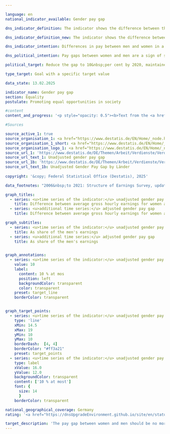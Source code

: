 ```yaml
---

language: en        
national_indicator_available: Gender pay gap        

dns_indicator_definition: The indicator shows the difference between the average gross hourly earnings of women and men expressed as a percentage of the average gross hourly earnings of men.        

dns_indicator_definition_new: The indicator shows the difference between the average gross hourly earnings of women and men as a proportion of the average gross hourly earnings of men.        

dns_indicator_intention: Differences in pay between men and women in a modern business-oriented society are a sign of social inequality. A narrowing of pay disparities indicates progress on the road to equality. The Federal Government is therefore pursuing the goal of reducing the pay gap to 10&nbsp;% by 2020&nbsp;and to maintain the value until 2030.        

dns_political_intention: Pay gaps between women and men are a sign of social inequality in modern labour societies. The reduction in wage differences is an indicator of progress towards equality.        

political_target: Reduce the gap to 10&nbsp;per cent by 2020, maintained until<br>2030        

type_target: Goal with a specific target value        

data_state: 13.02.2025        

indicator_name: Gender pay gap        
section: Equality        
postulate: Promoting equal opportunities in society        

#content         
content_and_progress: '<p style="opacity: 0.5"><b>Text from the <a href="https://dns-indikatoren.de/assets/Publikationen/Indikatorenberichte/2022.pdf">Indicator Report 2022&nbsp;</a></b><br><br>This indicator reflects the unadjusted gender pay gap (<abbr title="Gender pay gap" tabindex="0">GPG</abbr>), representing solely the ratio of average gross hourly earnings between women and men. The unadjusted <abbr title="Gender pay gap" tabindex="0">GPG</abbr> therefore also captures wage differences that arise from factors such as differences in occupations, sectors of employment, qualifications, or employment histories between women and men.<br><br>Until 2021, the indicator was based on the four-yearly Earnings Structure Survey. Since 2022, the annual Earnings Survey has served as the data source. This is conducted by the statistical offices of the Länder as a representative sample survey with mandatory reporting in up to 58,000&nbsp;establishments. Based on this data, results are disaggregated by age, educational attainment, skill level, occupation, collective bargaining coverage, company size, and economic sector. These disaggregations also form the basis for the calculation of the adjusted gender pay gap. For both the adjusted and unadjusted <abbr title="Gender pay gap" tabindex="0">GPG</abbr>, the <abbr title="European Union" tabindex="0">EU</abbr> definition applies, which excludes employees in agriculture and forestry, fishing, public administration, defence, social security, and in micro-enterprises.<br><br>Between 2020&nbsp;and 2023, women earned on average 18% less per hour than men. In 2024, this gap decreased to 16%. The target of reducing the unadjusted <abbr title="Gender pay gap" tabindex="0">GPG</abbr> to 10% by 2020&nbsp;was therefore not achieved. Even if current trends continue, this target is unlikely to be reached by 2030.<br><br>In the long term, Germany has shown a slow but steady decline in the unadjusted GPG: in 2012, it stood at 23%, which is 7&nbsp;percentage points higher than in 2024. A comparison across the Länder reveals significant regional variation: in 2024, Baden-Württemberg and Hessen recorded the highest pay gaps at 19% each, while Sachsen-Anhalt (4%) and Brandenburg (2%) reported the lowest.<br><br>Analyses of the causes of the <abbr title="Gender pay gap" tabindex="0">GPG</abbr> show that around 63% of the earnings gap can be attributed to the fact that women are more frequently employed in lower-paid occupations, sectors, and positions. Another significant factor is the extent of employment: women work part-time more frequently than men, which is usually associated with lower average gross hourly earnings. This accounts for approximately 19% of the pay gap. Around 12% is attributable to differences in the skill level required for the respective roles.<br><br>The remaining 37% of the pay gap constitutes the adjusted <abbr title="Gender pay gap" tabindex="0">GPG</abbr>, which stood at 6% in 2024. In contrast to the unadjusted <abbr title="Gender pay gap" tabindex="0">GPG</abbr>, the adjusted measure shows a much more uniform pattern across the Länder: in 2024, it was 6% in the former West Germany including Berlin, and 8% in the new Länder. A more detailed analysis by individual Land is not feasible due to methodological fluctuations since the introduction of the new Earnings Survey in 2022.<br><br>At the European level, data is predominantly available up to 2023. Since 2010, the unadjusted <abbr title="Gender pay gap" tabindex="0">GPG</abbr> in Germany has consistently remained above the European Union (<abbr title="European Union" tabindex="0">EU</abbr>) average. Only Latvia recorded a higher gender pay gap at 19%. Austria, Czechia, and Hungary&nbsp;–&nbsp;like Germany&nbsp;–&nbsp;each reported a gap of 18%. The smallest differences in gross hourly earnings between women and men were observed in Luxembourg (‒1%), Belgium (1%), and Italy (2%).</p>'                

#Sources        

source_active_1: true
source_organisation_1: <a href="https://www.destatis.de/EN/Home/_node.html" target="_blank">Federal Statistical Office</a>
source_organisation_1_short: <a href="https://www.destatis.de/EN/Home/_node.html" target="_blank">Federal Statistical Office</a>
source_organisation_logo_1: <a href="https://www.destatis.de/EN/Home/_node.html" target="_blank"><img src="https://dnsTestEnvironment.github.io/dns-indicators/public/OrgImgEn/destatis.png" alt="Federal Statistical Office" title=" Click here to visit the homepage of the organizationFederal Statistical Office" style="height:60px; width:148px; border:transparent"/></a>
source_url_1: 'https://www.destatis.de/DE/Themen/Arbeit/Verdienste/Verdienste-GenderPayGap/Tabellen/ugpg-01-gebietsstand.html'
source_url_text_1: Unadjusted gender pay gap
source_url_1b: 'https://www.destatis.de/DE/Themen/Arbeit/Verdienste/Verdienste-GenderPayGap/Tabellen/ugpg-02-bundeslaender-ab-2014.html'
source_url_text_1b: Unadjusted Gender Pay Gap by Länder
        
copyright: '&copy; Federal Statistical Office (Destatis), 2025'        

data_footnotes: "2006&nbsp;to 2021: Structure of Earnings Survey, updated with results of quarterly earnings survey.<br>• From 2022: Results of the earnings survey."        

graph_titles: 
  - series: <u>time series of the indicator:</u> unadjusted gender pay gap
    title: Difference between average gross hourly earnings for women and men
  - series: <u>additional time series:</u> adjusted gender pay gap
    title: Difference between average gross hourly earnings for women and men        

graph_subtitles: 
  - series: <u>time series of the indicator:</u> unadjusted gender pay gap
    title: As share of the men's earnings
  - series: <u>additional time series:</u> adjusted gender pay gap
    title: As share of the men's earnings        


graph_annotations:
  - series: <u>time series of the indicator:</u> unadjusted gender pay gap
    value: 10
    label:
      content: 10 % at mos
      position: left
      backgroundColor: transparent
      color: transparent
    preset: target_line
    borderColor: transparent        


graph_target_points:
  - series: <u>time series of the indicator:</u> unadjusted gender pay gap
    type: 'line'
    xMin: 14.5
    xMax: 19
    yMin: 10
    yMax: 10
    borderDash:  [4, 4]
    borderColor: "#ff3a21"
    preset: target_points
  - series: <u>time series of the indicator:</u> unadjusted gender pay gap
    type: label
    xValue: 16.0
    yValue: 12.0
    backgroundColor: transparent
    content: ['10 % at most']
    font: {
      size: 14
      }
    borderColor: transparent                

national_geographical_coverage: Germany        
rating: '<a href="https://dnsUpgradeEnvironment.github.io/site/en/status"><img src="https://sdg-indikatoren.de/public/Wettersymbole/Wolke.png" title="In 2024 the target value was not reached, but the average development pointed in the desired direction." alt="Weathersymbol: cloud"/></a>'        

target_description: 'The pay gap between women and men should be no more than 10&nbsp;per cent of the average earnings of men each year.<br><br><br>Based on the target formulation, the politically defined target value is to be achieved every year since 2021. However, the indicator value is permanently well above the target value, meaning that indicator 5.1.a for 2024&nbsp;is rated as "cloud".<br><br><br><u>Note:</u> The "thunderstorm" rating is not shown because the average trend over the last six years points towards an improvement.'        
---
```


